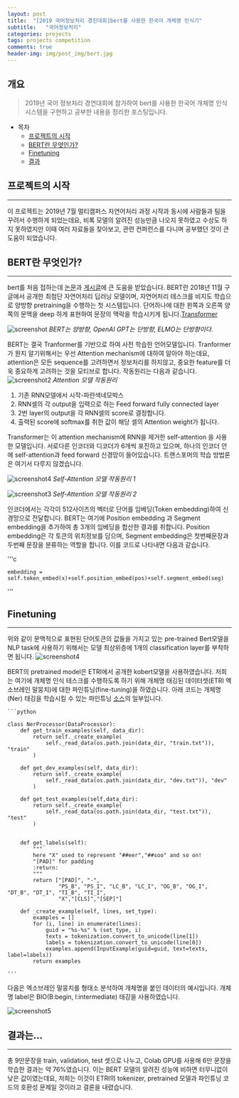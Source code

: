 ```yaml
---
layout: post
title:  "[2019 국어정보처리 경진대회]bert를 사용한 한국어 개체명 인식기"
subtitle:   "국어정보처리"
categories: projects
tags: projects competition
comments: true
header-img: img/post_img/bert.jpg
---
```


## 개요
> 2019년 국어 정보처리 경연대회에 참가하여 bert를 사용한 한국어 개체명 인식 시스템을 구현하고 공부한 내용을 정리한 포스팅입니다. 

- 목차
	- [프로젝트의 시작](#프로젝트의-시작)
	- [BERT란 무엇인가?](#BERT란-무엇인가?) 
	- [Finetuning](#Finetuning)
	- [결과](#결과)

## 프로젝트의 시작  
---

이 프로젝트는 2019년 7월 멀티캠퍼스 자연어처리 과정 시작과 동시에 사람들과 팀을 꾸려서 수행하게 되었는데요, 비록 모델의 알려진 성능만큼 나오지 못하였고 수상도 하지 못하였지만 이때 여러 자료들을 찾아보고, 관련 컨퍼런스를 다니며 공부했던 것이 큰 도움이 되었습니다.  

## BERT란 무엇인가?
---
bert를 처음 접하는데 [논문](https://arxiv.org/abs/1706.03762)과 [게시글](http://docs.likejazz.com/bert/)에 큰 도움을 받았습니다. BERT란 2018년 11월 구글에서 공개한 최첨단 자연어처리 딥러닝 모델이며, 자연어처리 테스크를 비지도 학습으로 양방향 pretraining을 수행하는 첫 시스템입니다. 단어하나에 대한 왼쪽과 오른쪽 양쪽의 문맥을 deep 하게 표현하여 문장의 맥락을 학습시키게 됩니다.[Transformer]()

![screenshot](https://leesohyang.github.io/assets/img/post_img/bert2.jpg)
*BERT는 양방향, OpenAI GPT는 단방향, ELMO는 단방향이다.*

BERT는 결국 Tranformer를 기반으로 하여 사전 학습한 언어모델입니다. Tranformer가 뭔지 알기위해서는 우선 Attention mechanism에 대하여 알아야 하는데요, attention은 모든 sequence를 고려하면서 정보처리를 하지않고, 중요한 feature를 더욱 중요하게 고려하는 것을 모티브로 합니다. 작동원리는 다음과 같습니다. 
![screenshot2](https://leesohyang.github.io/assets/img/post_img/attention.PNG)
*Attention 모델 작동원리*
1. 기존 RNN모델에서 시작-파란색네모박스 
2. RNN셀의 각 output을 입력으로 하는 Feed forward fully connected layer
3. 2번 layer의 output을 각 RNN셀의 score로 결정합니다. 
4. 출력된 score에 softmax를 취한 값이 해당 셀의 Attention weight가 됩니다. 

Transformer는 이 attention mechanism에 RNN을 제거한 self-attention 을 사용한 모델입니다. 서로다른 인코더와 디코더가 6개씩 포진하고 있으며, 하나의 인코더 안에 self-attention과 feed forward 신경망이 들어있습니다. 트랜스포머의 학습 방법론은 여기서 다루지 않겠습니다. 

![screenshot4](https://leesohyang.github.io/assets/img/post_img/selfattention1.PNG)
*Self-Attention 모델 작동원리 1*

![screenshot3](https://leesohyang.github.io/assets/img/post_img/selfattention.PNG) 
*Self-Attention 모델 작동원리 2*


인코더에서는 각각이 512사이즈의 벡터로 단어를 임베딩(Token embedding)하여 신경망으로 전달합니다. BERT는 여기에 Position embedding 과 Segment embedding을 추가하여 총 3개의 임베딩을 합산한 결과를 취합니다. Position embedding은 각 토큰의 위치정보를 담으며, Segment embedding은 첫번째문장과 두번째 문장을 분류하는 역할을 합니다. 이를 코드로 나타내면 다음과 같습니다.

'''c

	embedding = self.token_embed(x)+self.position_embed(pos)+self.segment_embed(seg)

'''




## Finetuning
---
위와 같이 문맥적으로 표현된 단어토큰의 값들을 가지고 있는 pre-trained Bert모델을 NLP task에 사용하기 위해서는 모델 최상위층에 1개의 classification layer를 부착하면 됩니다. 
![screenshot4](https://leesohyang.github.io/assets/img/post_img/finetuning.png) 

BERT의 pretrained model은 ETRI에서 공개한 kobert모델을 사용하였습니다. 저희는 여기에 개체명 인식 테스크를 수행하도록 하기 위해 개체명 태깅된 데이터셋(ETRI 엑소브레인 말뭉치)에 대한 파인튜닝(fine-tuning)을 하였습니다. 아래 코드는 개체명(Ner) 태깅을 학습시킬 수 있는 파인튜닝 [소스](https://github.com/kyzhouhzau/BERT-NER)의 일부입니다. 

    
	```python
	
	class NerProcessor(DataProcessor):
	    def get_train_examples(self, data_dir):
	        return self._create_example(
	            self._read_data(os.path.join(data_dir, "train.txt")), "train"
	        )
	
	    def get_dev_examples(self, data_dir):
	        return self._create_example(
	            self._read_data(os.path.join(data_dir, "dev.txt")), "dev"
	        )
	
	    def get_test_examples(self,data_dir):
	        return self._create_example(
	            self._read_data(os.path.join(data_dir, "test.txt")), "test"
	        )
	
	
	    def get_labels(self):
	        """
	        here "X" used to represent "##eer","##soo" and so on!
	        "[PAD]" for padding
	        :return:
	        """
	        return ["[PAD]", "-", 
	                "PS_B", "PS_I", "LC_B", "LC_I", "OG_B", "OG_I", "DT_B", "DT_I", "TI_B", "TI_I", 
	                "X","[CLS]","[SEP]"]
	
	    def _create_example(self, lines, set_type):
	        examples = []
	        for (i, line) in enumerate(lines):
	            guid = "%s-%s" % (set_type, i)
	            texts = tokenization.convert_to_unicode(line[1])
	            labels = tokenization.convert_to_unicode(line[0])
	            examples.append(InputExample(guid=guid, text=texts, label=labels))
	        return examples
	
	'''

다음은 엑소브레인 말뭉치를 형태소 분석하여 개체명을 붙인 데이터의 예시입니다. 개체명 label은 BIO(B:begin, I:intermediate) 태깅을 사용하였습니다. 

![screenshot5](https://leesohyang.github.io/assets/img/post_img/ner.PNG)


## 결과는...
---

총 9만문장을 train, validation, test 셋으로 나누고, Colab GPU를 사용해 6만 문장을 학습한 결과는 약 76%였습니다. 이는 BERT 모델의 알려진 성능에 비하면 터무니없이 낮은 값이였는데요, 저희는 이것이 ETRI의 tokenizer, pretrained 모델과 파인튜닝 코드의 호환성 문제일 것이라고 결론을 내렸습니다. 